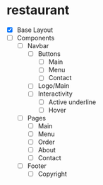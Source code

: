 # restaurant
- [x] Base Layout
- [ ] Components
    - [ ] Navbar
        - [ ] Buttons
            - [ ] Main
            - [ ] Menu
            - [ ] Contact
        - [ ] Logo/Main
        - [ ] Interactivity
            - [ ] Active underline
            - [ ] Hover
    - [ ] Pages
        - [ ] Main
        - [ ] Menu
        - [ ] Order
        - [ ] About
        - [ ] Contact
    - [ ] Footer
        - [ ] Copyright
